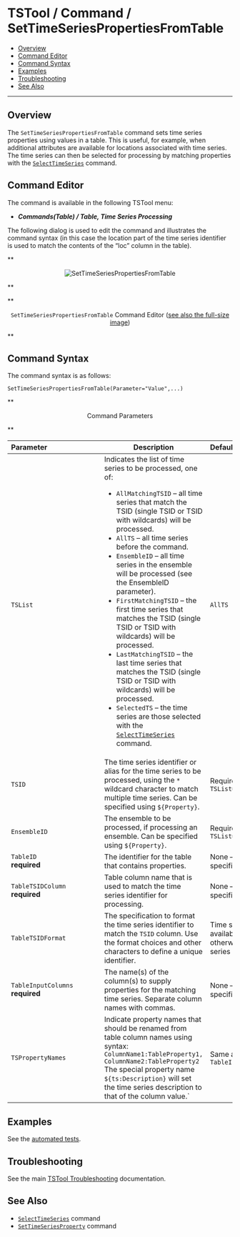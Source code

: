 # TSTool / Command / SetTimeSeriesPropertiesFromTable #

*   [Overview](#overview)
*   [Command Editor](#command-editor)
*   [Command Syntax](#command-syntax)
*   [Examples](#examples)
*   [Troubleshooting](#troubleshooting)
*   [See Also](#see-also)

-------------------------

## Overview ##

The `SetTimeSeriesPropertiesFromTable` command sets time series properties using values in a table.
This is useful, for example, when additional attributes are available for locations associated with time series.
The time series can then be selected for processing by matching properties with the
[`SelectTimeSeries`](../SelectTimeSeries/SelectTimeSeries.md) command.

## Command Editor ##

The command is available in the following TSTool menu:

*   ***Commands(Table) / Table, Time Series Processing***

The following dialog is used to edit the command and illustrates the command syntax
(in this case the location part of the time series identifier is used to
match the contents of the “loc” column in the table).

**<p style="text-align: center;">
![SetTimeSeriesPropertiesFromTable](SetTimeSeriesPropertiesFromTable.png)
</p>**

**<p style="text-align: center;">
`SetTimeSeriesPropertiesFromTable` Command Editor (<a href="../SetTimeSeriesPropertiesFromTable.png">see also the full-size image</a>)
</p>**

## Command Syntax ##

The command syntax is as follows:

```text
SetTimeSeriesPropertiesFromTable(Parameter="Value",...)
```
**<p style="text-align: center;">
Command Parameters
</p>**

| **Parameter**&nbsp;&nbsp;&nbsp;&nbsp;&nbsp;&nbsp;&nbsp;&nbsp;&nbsp;&nbsp;&nbsp;&nbsp;&nbsp;&nbsp;&nbsp;&nbsp;&nbsp;&nbsp;&nbsp;&nbsp;&nbsp;&nbsp;&nbsp;&nbsp;&nbsp;&nbsp; | **Description** | **Default**&nbsp;&nbsp;&nbsp;&nbsp;&nbsp;&nbsp;&nbsp;&nbsp;&nbsp;&nbsp;&nbsp;&nbsp;&nbsp;&nbsp;&nbsp;&nbsp;&nbsp;&nbsp;&nbsp;&nbsp;&nbsp; |
| --------------|-----------------|----------------- |
| `TSList`|Indicates the list of time series to be processed, one of:<br><ul><li>`AllMatchingTSID` – all time series that match the TSID (single TSID or TSID with wildcards) will be processed.</li><li>`AllTS` – all time series before the command.</li><li>`EnsembleID` – all time series in the ensemble will be processed (see the EnsembleID parameter).</li><li>`FirstMatchingTSID` – the first time series that matches the TSID (single TSID or TSID with wildcards) will be processed.</li><li>`LastMatchingTSID` – the last time series that matches the TSID (single TSID or TSID with wildcards) will be processed.</li><li>`SelectedTS` – the time series are those selected with the [`SelectTimeSeries`](../SelectTimeSeries/SelectTimeSeries.md) command.</li></ul> | `AllTS` |
| `TSID`|The time series identifier or alias for the time series to be processed, using the `*` wildcard character to match multiple time series.  Can be specified using `${Property}`.|Required if `TSList=*TSID`|
| `EnsembleID`|The ensemble to be processed, if processing an ensemble. Can be specified using `${Property}`.|Required if `TSList=*EnsembleID`|
|`TableID`<br>**required**|The identifier for the table that contains properties.|None – must be specified.|
|`TableTSIDColumn`<br>**required**|Table column name that is used to match the time series identifier for processing.|None – must be specified.|
|`TableTSIDFormat`|The specification to format the time series identifier to match the `TSID` column.  Use the format choices and other characters to define a unique identifier.|Time series alias if available, or otherwise the time series identifier.|
|`TableInputColumns`<br>**required**|The name(s) of the column(s) to supply properties for the matching time series.  Separate column names with commas.|None – must be specified.|
|`TSPropertyNames`|Indicate property names that should be renamed from table column names using syntax:<br>`ColumnName1:TableProperty1,`<br>`ColumnName2:TableProperty2`<br>The special property name `${ts:Description}` will set the time series description to that of the column value.`|Same as `TableInputColumns`|

## Examples ##

See the [automated tests](https://github.com/OpenCDSS/cdss-app-tstool-test/tree/master/test/commands/SetTimeSeriesPropertiesFromTable).

## Troubleshooting ##

See the main [TSTool Troubleshooting](../../troubleshooting/troubleshooting.md) documentation.

## See Also ##

*   [`SelectTimeSeries`](../SelectTimeSeries/SelectTimeSeries.md) command
*   [`SetTimeSeriesProperty`](../SetTimeSeriesProperty/SetTimeSeriesProperty.md) command
